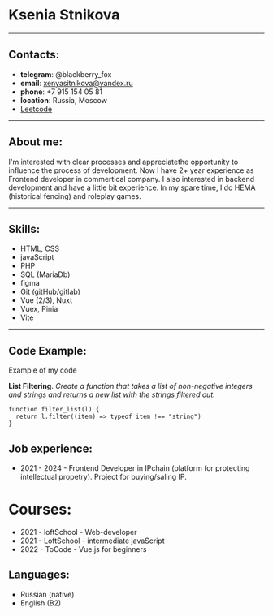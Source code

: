 # Ksenia Stnikova   
___
## Contacts:

* **telegram**: @blackberry_fox
* **email**: xenyasitnikova@yandex.ru
* **phone**: +7 915 154 05 81
* **location**: Russia, Moscow
* [Leetcode](https://leetcode.com/u/redvoiceful/) 
___

## About me:

I'm interested with clear processes and appreciatethe opportunity to influence the process of development. Now I have 2+ year experience as Frontend developer in commertical company. I also interested in backend development and have a little bit experience. In my spare time, I do HEMA (historical fencing) and roleplay games.

___

## Skills:

* HTML, CSS
* javaScript
* PHP
* SQL (MariaDb)
* figma
* Git (gitHub/gitlab)
* Vue (2/3), Nuxt
* Vuex, Pinia
* Vite

___

## Code Example:

Example of my code

**List Filtering**. *Create a function that takes a list of non-negative integers and strings and returns a new list with the strings filtered out.*

```
function filter_list(l) {
  return l.filter((item) => typeof item !== "string")
}
```

## Job experience:

* 2021 - 2024 - Frontend Developer in IPchain (platform for protecting intellectual propetry). Project for buying/saling IP. 


# Courses:

* 2021 - loftSchool - Web-developer
* 2021 - LoftSchool - intermediate javaScript
* 2022 - ToCode - Vue.js for beginners

## Languages:

* Russian (native)
* English (B2)